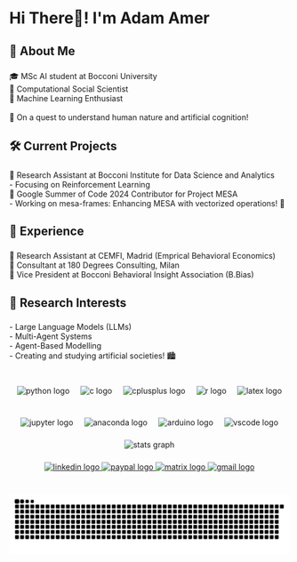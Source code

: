<h1 align="left">Hi There👋! I'm Adam Amer</h1>

###

<h2 align="left">🚀 About Me</h2>

###

<p align="left">🎓 MSc AI student at Bocconi University <br>🧠 Computational Social Scientist <br>🤖 Machine Learning Enthusiast<br><br>🌟 On a quest to understand human nature and artificial cognition!</p>

###

<h2 align="left">🛠️ Current Projects</h2>

###

<p align="left">🔬 Research Assistant at Bocconi Institute for Data Science and Analytics<br>   - Focusing on Reinforcement Learning<br>🌴 Google Summer of Code 2024 Contributor for Project MESA<br>   - Working on mesa-frames: Enhancing MESA with vectorized operations! 🚀</p>

###

<h2 align="left">💼 Experience</h2>

###

<p align="left">🧪 Research Assistant at CEMFI, Madrid (Emprical Behavioral Economics)<br>🤝 Consultant at 180 Degrees Consulting, Milan<br>🧠 Vice President at Bocconi Behavioral Insight Association (B.Bias)</p>

###

<h2 align="left">🧠 Research Interests</h2>

###

<p align="left">- Large Language Models (LLMs)<br>- Multi-Agent Systems<br>- Agent-Based Modelling<br>- Creating and studying artificial societies! 🏙️</p>

###

<br clear="both">

<div align="center">
  <img src="https://cdn.jsdelivr.net/gh/devicons/devicon/icons/python/python-original.svg" height="30" alt="python logo"  />
  <img width="12" />
  <img src="https://cdn.jsdelivr.net/gh/devicons/devicon/icons/c/c-original.svg" height="30" alt="c logo"  />
  <img width="12" />
  <img src="https://cdn.jsdelivr.net/gh/devicons/devicon/icons/cplusplus/cplusplus-original.svg" height="30" alt="cplusplus logo"  />
  <img width="12" />
  <img src="https://cdn.jsdelivr.net/gh/devicons/devicon/icons/r/r-original.svg" height="30" alt="r logo"  />
  <img width="12" />
  <img src="https://cdn.jsdelivr.net/gh/devicons/devicon/icons/latex/latex-original.svg" height="30" alt="latex logo"  />
</div>

###

<br clear="both">

<div align="center">
  <img src="https://cdn.jsdelivr.net/gh/devicons/devicon/icons/jupyter/jupyter-original.svg" height="40" alt="jupyter logo"  />
  <img width="12" />
  <img src="https://cdn.jsdelivr.net/gh/devicons/devicon/icons/anaconda/anaconda-original.svg" height="40" alt="anaconda logo"  />
  <img width="12" />
  <img src="https://cdn.jsdelivr.net/gh/devicons/devicon/icons/arduino/arduino-original.svg" height="40" alt="arduino logo"  />
  <img width="12" />
  <img src="https://cdn.jsdelivr.net/gh/devicons/devicon/icons/vscode/vscode-original.svg" height="40" alt="vscode logo"  />
</div>

###

<div align="center">
  <img src="https://github-readme-stats.vercel.app/api?username=adamamer20&hide_title=false&hide_rank=false&show_icons=true&include_all_commits=true&count_private=true&disable_animations=false&theme=gotham&locale=en&hide_border=false" height="150" alt="stats graph"  />
</div>

###

<div align="center">
  <a href="https://www.linkedin.com/in/adam-amer-italy/" target="_blank">
    <img src="https://raw.githubusercontent.com/maurodesouza/profile-readme-generator/master/src/assets/icons/social/linkedin/default.svg" width="52" height="40" alt="linkedin logo"  />
  </a>
  <a href="https://paypal.me/adamamer20" target="_blank">
    <img src="https://raw.githubusercontent.com/maurodesouza/profile-readme-generator/master/src/assets/icons/social/paypal/default.svg" width="52" height="40" alt="paypal logo"  />
  </a>
  <a href="https://matrix.to/#/@adamamer20:matrix.org" target="_blank">
    <img src="https://raw.githubusercontent.com/maurodesouza/profile-readme-generator/master/src/assets/icons/social/matrix/default.svg" width="52" height="40" alt="matrix logo"  />
  </a>
  <a href="adam.amer.edu@gmail.com" target="_blank">
    <img src="https://raw.githubusercontent.com/maurodesouza/profile-readme-generator/master/src/assets/icons/social/gmail/default.svg" width="52" height="40" alt="gmail logo"  />
  </a>
</div>

###

<br clear="both">

<img src="https://raw.githubusercontent.com/adamamer20/adamamer20/output/snake.svg" alt="Snake animation" />

###
